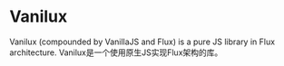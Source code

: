 # Vanilux

Vanilux (compounded by VanillaJS and Flux) is a pure JS library in Flux architecture.
Vanilux是一个使用原生JS实现Flux架构的库。

